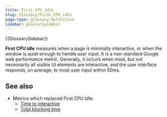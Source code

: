 ```yaml
---
title: First CPU idle
slug: Glossary/First_CPU_idle
page-type: glossary-definition
sidebar: glossarysidebar
---
```


{{GlossarySidebar}}

**First CPU Idle** measures when a page is minimally interactive, or when the window is quiet enough to handle user input. It is a non-standard Google web performance metric. Generally, it occurs when most, but not necessarily all visible UI elements are interactive, and the user interface responds, on average, to most user input within 50ms.

## See also

- Metrics which replaced First CPU Idle:
  - [Time to interactive](/en-US/docs/Glossary/Time_to_interactive)
  - [Total blocking time](https://developer.chrome.com/docs/lighthouse/performance/lighthouse-total-blocking-time/)
